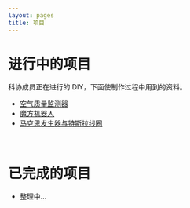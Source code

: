 ```yaml
---
layout: pages
title: 项目
---
```


# 进行中的项目

科协成员正在进行的 DIY，下面使制作过程中用到的资料。

- [空气质量监测器](environment-monitoring.html)
- [魔方机器人](cube-robot.html)
- [马克思发生器与特斯拉线圈](hv.html)

<br />

# 已完成的项目

- 整理中...